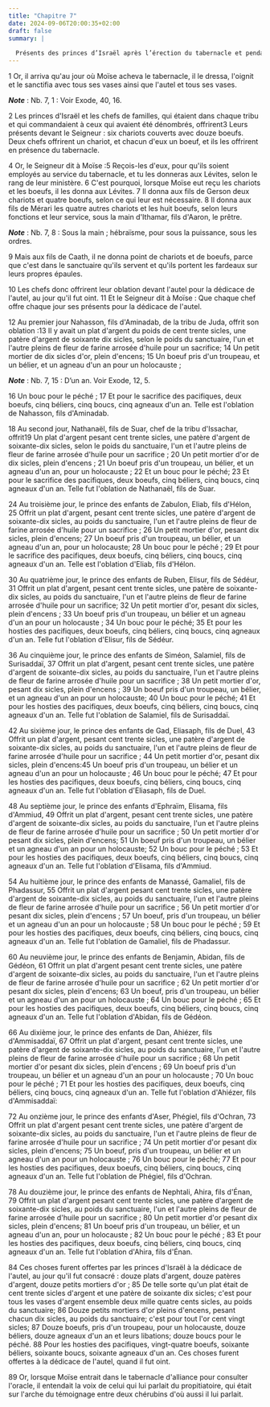 ```yaml
---
title: "Chapitre 7"
date: 2024-09-06T20:00:35+02:00
draft: false
summary: |
  
  Présents des princes d’Israël après l’érection du tabernacle et pendant les jours de la dédicace de l’autel.
---
```



1 Or, il arriva qu'au jour où Moïse acheva le tabernacle, il le dressa, l'oignit et le sanctifia avec tous ses vases ainsi que l'autel et tous ses vases.

***Note*** :  Nb. 7, 1 : Voir Exode, 40, 16.

2 Les princes d'Israël et les chefs de familles, qui étaient dans chaque tribu et qui commandaient à ceux qui avaient été dénombrés, offrirent3 Leurs présents devant le Seigneur : six chariots couverts avec douze boeufs. Deux chefs offrirent un chariot, et chacun d'eux un boeuf, et ils les offrirent en présence du tabernacle.


4 Or, le Seigneur dit à Moïse :5 Reçois-les d'eux, pour qu'ils soient employés au service du tabernacle, et tu les donneras aux Lévites, selon le rang de leur ministère. 6 C'est pourquoi, lorsque Moïse eut reçu les chariots et les boeufs, il les donna aux Lévites. 7 Il donna aux fils de Gerson deux chariots et quatre boeufs, selon ce qui leur est nécessaire. 8 Il donna aux fils de Mérari les quatre autres chariots et les huit boeufs, selon leurs fonctions et leur service, sous la main d'Ithamar, fils d'Aaron, le prêtre.

***Note*** :  Nb. 7, 8 : Sous la main ; hébraïsme, pour sous la puissance, sous les ordres.

9 Mais aux fils de Caath, il ne donna point de chariots et de boeufs, parce que c'est dans le sanctuaire qu'ils servent et qu'ils portent les fardeaux sur leurs propres épaules.


10 Les chefs donc offrirent leur oblation devant l'autel pour la dédicace de l'autel, au jour qu'il fut oint. 11 Et le Seigneur dit à Moïse : Que chaque chef offre chaque jour ses présents pour la dédicace de l'autel.


12 Au premier jour Nahasson, fils d'Aminadab, de la tribu de Juda, offrit son oblation :13 Il y avait un plat d'argent du poids de cent trente sicles, une patère d'argent de soixante dix sicles, selon le poids du sanctuaire, l'un et l'autre pleins de fleur de farine arrosée d'huile pour un sacrifice; 14 Un petit mortier de dix sicles d'or, plein d'encens; 15 Un boeuf pris d'un troupeau, et un bélier, et un agneau d'un an pour un holocauste ;

***Note*** :  Nb. 7, 15 : D’un an. Voir Exode, 12, 5.

16 Un bouc pour le péché ; 17 Et pour le sacrifice des pacifiques, deux boeufs, cinq béliers, cinq boucs, cinq agneaux d'un an. Telle est l'oblation de Nahasson, fils d'Aminadab.


18 Au second jour, Nathanaël, fils de Suar, chef de la tribu d'Issachar, offrit19 Un plat d'argent pesant cent trente sicles, une patère d'argent de soixante-dix sicles, selon le poids du sanctuaire, l'un et l'autre pleins de fleur de farine arrosée d'huile pour un sacrifice ; 20 Un petit mortier d'or de dix sicles, plein d'encens ; 21 Un boeuf pris d'un troupeau, un bélier, et un agneau d'un an, pour un holocauste ; 22 Et un bouc pour le péché; 23 Et pour le sacrifice des pacifiques, deux boeufs, cinq béliers, cinq boucs, cinq agneaux d'un an. Telle fut l'oblation de Nathanaël, fils de Suar.


24 Au troisième jour, le prince des enfants de Zabulon, Eliab, fils d'Hélon, 25 Offrit un plat d'argent, pesant cent trente sicles, une patère d'argent de soixante-dix sicles, au poids du sanctuaire, l'un et l'autre pleins de fleur de farine arrosée d'huile pour un sacrifice ; 26 Un petit mortier d'or, pesant dix sicles, plein d'encens; 27 Un boeuf pris d'un troupeau, un bélier, et un agneau d'un an, pour un holocauste; 28 Un bouc pour le péché ; 29 Et pour le sacrifice des pacifiques, deux boeufs, cinq béliers, cinq boucs, cinq agneaux d'un an. Telle est l'oblation d'Eliab, fils d'Hélon.


30 Au quatrième jour, le prince des enfants de Ruben, Elisur, fils de Sédéur, 31 Offrit un plat d'argent, pesant cent trente sicles, une patère de soixante-dix sicles, au poids du sanctuaire, l'un et l'autre pleins de fleur de farine arrosée d'huile pour un sacrifice; 32 Un petit mortier d'or, pesant dix sicles, plein d'encens ; 33 Un boeuf pris d'un troupeau, un bélier et un agneau d'un an pour un holocauste ; 34 Un bouc pour le péché; 35 Et pour les hosties des pacifiques, deux boeufs, cinq béliers, cinq boucs, cinq agneaux d'un an. Telle fut l'oblation d'Elisur, fils de Sédéur.


36 Au cinquième jour, le prince des enfants de Siméon, Salamiel, fils de Surisaddaï, 37 Offrit un plat d'argent, pesant cent trente sicles, une patère d'argent de soixante-dix sicles, au poids du sanctuaire, l'un et l'autre pleins de fleur de farine arrosée d'huile pour un sacrifice ; 38 Un petit mortier d'or, pesant dix sicles, plein d'encens ; 39 Un boeuf pris d'un troupeau, un bélier, et un agneau d'un an pour un holocauste; 40 Un bouc pour le péché; 41 Et pour les hosties des pacifiques, deux boeufs, cinq béliers, cinq boucs, cinq agneaux d'un an. Telle fut l'oblation de Salamiel, fils de Surisaddaï.


42 Au sixième jour, le prince des enfants de Gad, Eliasaph, fils de Duel, 43 Offrit un plat d'argent, pesant cent trente sicles, une patère d'argent de soixante-dix sicles, au poids du sanctuaire, l'un et l'autre pleins de fleur de farine arrosée d'huile pour un sacrifice ; 44 Un petit mortier d'or, pesant dix sicles, plein d'encens:45 Un boeuf pris d'un troupeau, un bélier et un agneau d'un an pour un holocauste ; 46 Un bouc pour le péché; 47 Et pour les hosties des pacifiques, deux boeufs, cinq béliers, cinq boucs, cinq agneaux d'un an. Telle fut l'oblation d'Eliasaph, fils de Duel.


48 Au septième jour, le prince des enfants d'Ephraïm, Elisama, fils d'Ammiud, 49 Offrit un plat d'argent, pesant cent trente sicles, une patère d'argent de soixante-dix sicles, au poids du sanctuaire, l'un et l'autre pleins de fleur de farine arrosée d'huile pour un sacrifice ; 50 Un petit mortier d'or pesant dix sicles, plein d'encens; 51 Un boeuf pris d'un troupeau, un bélier et un agneau d'un an pour un holocauste; 52 Un bouc pour le péché ; 53 Et pour les hosties des pacifiques, deux boeufs, cinq béliers, cinq boucs, cinq agneaux d'un an. Telle fut l'oblation d'Elisama, fils d'Ammiud.


54 Au huitième jour, le prince des enfants de Manassé, Gamaliel, fils de Phadassur, 55 Offrit un plat d'argent pesant cent trente sicles, une patère d'argent de soixante-dix sicles, au poids du sanctuaire, l'un et l'autre pleins de fleur de farine arrosée d'huile pour un sacrifice ; 56 Un petit mortier d'or pesant dix sicles, plein d'encens ; 57 Un boeuf, pris d'un troupeau, un bélier et un agneau d'un an pour un holocauste ; 58 Un bouc pour le péché ; 59 Et pour les hosties des pacifiques, deux boeufs, cinq béliers, cinq boucs, cinq agneaux d'un an. Telle fut l'oblation de Gamaliel, fils de Phadassur.


60 Au neuvième jour, le prince des enfants de Benjamin, Abidan, fils de Gédéon, 61 Offrit un plat d'argent pesant cent trente sicles, une patère d'argent de soixante-dix sicles, au poids du sanctuaire, l'un et l'autre pleins de fleur de farine arrosée d'huile pour un sacrifice ; 62 Un petit mortier d'or pesant dix sicles, plein d'encens; 63 Un boeuf, pris d'un troupeau, un bélier et un agneau d'un an pour un holocauste ; 64 Un bouc pour le péché ; 65 Et pour les hosties des pacifiques, deux boeufs, cinq béliers, cinq boucs, cinq agneaux d'un an. Telle fut l'oblation d'Abidan, fils de Gédéon.


66 Au dixième jour, le prince des enfants de Dan, Ahiézer, fils d'Ammisaddaï, 67 Offrit un plat d'argent, pesant cent trente sicles, une patère d'argent de soixante-dix sicles, au poids du sanctuaire, l'un et l'autre pleins de fleur de farine arrosée d'huile pour un sacrifice ; 68 Un petit mortier d'or pesant dix sicles, plein d'encens ; 69 Un boeuf pris d'un troupeau, un bélier et un agneau d'un an pour un holocauste ; 70 Un bouc pour le péché ; 71 Et pour les hosties des pacifiques, deux boeufs, cinq béliers, cinq boucs, cinq agneaux d'un an. Telle fut l'oblation d'Ahiézer, fils d'Ammisaddaï:


72 Au onzième jour, le prince des enfants d'Aser, Phégiel, fils d'Ochran, 73 Offrit un plat d'argent pesant cent trente sicles, une patère d'argent de soixante-dix sicles, au poids du sanctuaire, l'un et l'autre pleins de fleur de farine arrosée d'huile pour un sacrifice ; 74 Un petit mortier d'or pesant dix sicles, plein d'encens; 75 Un boeuf, pris d'un troupeau, un bélier et un agneau d'un an pour un holocauste ; 76 Un bouc pour le péché; 77 Et pour les hosties des pacifiques, deux boeufs, cinq béliers, cinq boucs, cinq agneaux d'un an. Telle fut l'oblation de Phégiel, fils d'Ochran.


78 Au douzième jour, le prince des enfants de Nephtali, Ahira, fils d'Énan, 79 Offrit un plat d'argent pesant cent trente sicles, une patère d'argent de soixante-dix sicles, au poids du sanctuaire, l'un et l'autre pleins de fleur de farine arrosée d'huile pour un sacrifice ; 80 Un petit mortier d'or pesant dix sicles, plein d'encens; 81 Un boeuf pris d'un troupeau, un bélier, et un agneau d'un an, pour un holocauste ; 82 Un bouc pour le péché ; 83 Et pour les hosties des pacifiques, deux boeufs, cinq béliers, cinq boucs, cinq agneaux d'un an. Telle fut l'oblation d'Ahira, fils d'Énan.


84 Ces choses furent offertes par les princes d'Israël à la dédicace de l'autel, au jour qu'il fut consacré : douze plats d'argent, douze patères d'argent, douze petits mortiers d'or ; 85 De telle sorte qu'un plat était de cent trente sicles d'argent et une patère de soixante dix sicles; c'est pour tous les vases d'argent ensemble deux mille quatre cents sicles, au poids du sanctuaire; 86 Douze petits mortiers d'or pleins d'encens, pesant chacun dix sicles, au poids du sanctuaire; c'est pour tout l'or cent vingt sicles; 87 Douze boeufs, pris d'un troupeau, pour un holocauste, douze béliers, douze agneaux d'un an et leurs libations; douze boucs pour le péché. 88 Pour les hosties des pacifiques, vingt-quatre boeufs, soixante béliers, soixante boucs, soixante agneaux d'un an. Ces choses furent offertes à la dédicace de l'autel, quand il fut oint.


89 Or, lorsque Moïse entrait dans le tabernacle d'alliance pour consulter l'oracle, il entendait la voix de celui qui lui parlait du propitiatoire, qui était sur l'arche du témoignage entre deux chérubins d'où aussi il lui parlait.

